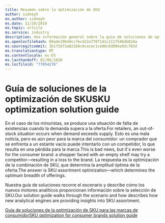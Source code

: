 ```yaml
---
title: Resumen sobre la optimización de SKU
author: sidneyh
ms.author: sidneyh
ms.date: 11/20/2019
ms.topic: article
ms.service: industry
description: Una información general sobre la guía de soluciones de optimización de SKU
ms.openlocfilehash: 68ade19b44cc7ec422a778f1d1c111f546db824a
ms.sourcegitcommit: 3b175d73a82160c4cacec1ce00c6d804a93c765d
ms.translationtype: MT
ms.contentlocale: es-ES
ms.lasthandoff: 02/06/2020
ms.locfileid: "77054276"
---
```

# <a name="sku-optimization-solution-guide"></a><span data-ttu-id="e27e8-103">Guía de soluciones de la optimización de SKU</span><span class="sxs-lookup"><span data-stu-id="e27e8-103">SKU optimization solution guide</span></span>

<span data-ttu-id="e27e8-104">En el caso de los minoristas, se produce una situación de falta de existencias cuando la demanda supera a la oferta.</span><span class="sxs-lookup"><span data-stu-id="e27e8-104">For retailers, an out-of-stock situation occurs when demand exceeds supply.</span></span> <span data-ttu-id="e27e8-105">Esto es una mala noticia, pero es aún peor para la marca del consumidor: un comprador que se enfrenta a un estante vacío puede intentarlo con un competidor, lo que resulta en una pérdida para la marca.</span><span class="sxs-lookup"><span data-stu-id="e27e8-105">This is bad news, but it's even worse for the consumer brand: a shopper faced with an empty shelf may try a competitor—resulting in a loss to the brand.</span></span> <span data-ttu-id="e27e8-106">La respuesta es la optimización de la combinación de SKU, que determina la amplitud óptima de la oferta.</span><span class="sxs-lookup"><span data-stu-id="e27e8-106">The answer is SKU assortment optimization—which determines the optimum breadth of offerings.</span></span>  

<span data-ttu-id="e27e8-107">Nuestra guía de soluciones recorre el escenario y describe cómo los nuevos motores analíticos proporcionan información sobre la selección de SKU.</span><span class="sxs-lookup"><span data-stu-id="e27e8-107">Our solution guide walks through the scenario and how describes how new analytical engines are providing insights into SKU assortment.</span></span> 

[<span data-ttu-id="e27e8-108">Guía de soluciones de la optimización de SKU para las marcas de consumidor</span><span class="sxs-lookup"><span data-stu-id="e27e8-108">SKU optimization for consumer brands solution guide </span></span>](/azure/industry/retail/sku-optimization-solution-guide)
